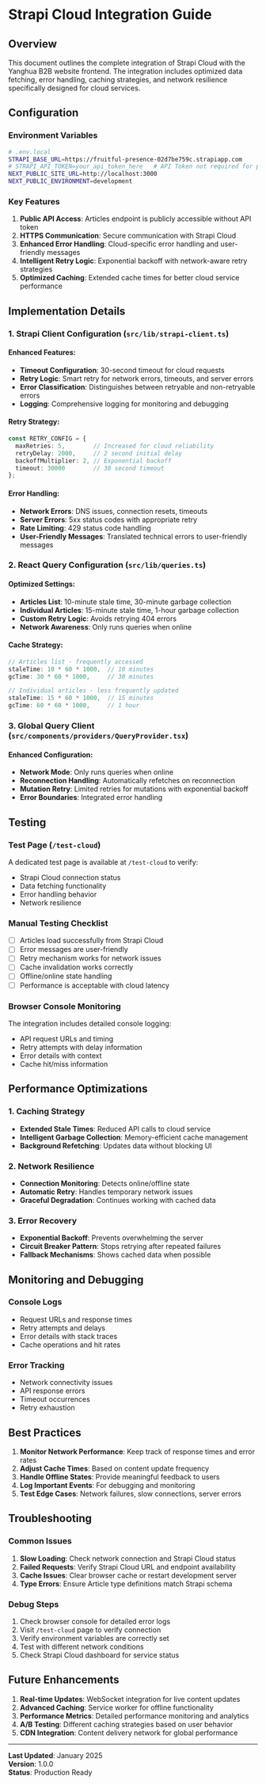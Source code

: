 # Strapi Cloud Integration Guide

## Overview

This document outlines the complete integration of Strapi Cloud with the Yanghua B2B website frontend. The integration includes optimized data fetching, error handling, caching strategies, and network resilience specifically designed for cloud services.

## Configuration

### Environment Variables

```bash
# .env.local
STRAPI_BASE_URL=https://fruitful-presence-02d7be759c.strapiapp.com
# STRAPI_API_TOKEN=your_api_token_here   # API Token not required for public articles endpoint
NEXT_PUBLIC_SITE_URL=http://localhost:3000
NEXT_PUBLIC_ENVIRONMENT=development
```

### Key Features

1. **Public API Access**: Articles endpoint is publicly accessible without API token
2. **HTTPS Communication**: Secure communication with Strapi Cloud
3. **Enhanced Error Handling**: Cloud-specific error handling and user-friendly messages
4. **Intelligent Retry Logic**: Exponential backoff with network-aware retry strategies
5. **Optimized Caching**: Extended cache times for better cloud service performance

## Implementation Details

### 1. Strapi Client Configuration (`src/lib/strapi-client.ts`)

#### Enhanced Features:
- **Timeout Configuration**: 30-second timeout for cloud requests
- **Retry Logic**: Smart retry for network errors, timeouts, and server errors
- **Error Classification**: Distinguishes between retryable and non-retryable errors
- **Logging**: Comprehensive logging for monitoring and debugging

#### Retry Strategy:
```typescript
const RETRY_CONFIG = {
  maxRetries: 5,        // Increased for cloud reliability
  retryDelay: 2000,     // 2 second initial delay
  backoffMultiplier: 2, // Exponential backoff
  timeout: 30000        // 30 second timeout
};
```

#### Error Handling:
- **Network Errors**: DNS issues, connection resets, timeouts
- **Server Errors**: 5xx status codes with appropriate retry
- **Rate Limiting**: 429 status code handling
- **User-Friendly Messages**: Translated technical errors to user-friendly messages

### 2. React Query Configuration (`src/lib/queries.ts`)

#### Optimized Settings:
- **Articles List**: 10-minute stale time, 30-minute garbage collection
- **Individual Articles**: 15-minute stale time, 1-hour garbage collection
- **Custom Retry Logic**: Avoids retrying 404 errors
- **Network Awareness**: Only runs queries when online

#### Cache Strategy:
```typescript
// Articles list - frequently accessed
staleTime: 10 * 60 * 1000,  // 10 minutes
gcTime: 30 * 60 * 1000,     // 30 minutes

// Individual articles - less frequently updated
staleTime: 15 * 60 * 1000,  // 15 minutes
gcTime: 60 * 60 * 1000,     // 1 hour
```

### 3. Global Query Client (`src/components/providers/QueryProvider.tsx`)

#### Enhanced Configuration:
- **Network Mode**: Only runs queries when online
- **Reconnection Handling**: Automatically refetches on reconnection
- **Mutation Retry**: Limited retries for mutations with exponential backoff
- **Error Boundaries**: Integrated error handling

## Testing

### Test Page (`/test-cloud`)

A dedicated test page is available at `/test-cloud` to verify:
- Strapi Cloud connection status
- Data fetching functionality
- Error handling behavior
- Network resilience

### Manual Testing Checklist

- [ ] Articles load successfully from Strapi Cloud
- [ ] Error messages are user-friendly
- [ ] Retry mechanism works for network issues
- [ ] Cache invalidation works correctly
- [ ] Offline/online state handling
- [ ] Performance is acceptable with cloud latency

### Browser Console Monitoring

The integration includes detailed console logging:
- API request URLs and timing
- Retry attempts with delay information
- Error details with context
- Cache hit/miss information

## Performance Optimizations

### 1. Caching Strategy
- **Extended Stale Times**: Reduced API calls to cloud service
- **Intelligent Garbage Collection**: Memory-efficient cache management
- **Background Refetching**: Updates data without blocking UI

### 2. Network Resilience
- **Connection Monitoring**: Detects online/offline state
- **Automatic Retry**: Handles temporary network issues
- **Graceful Degradation**: Continues working with cached data

### 3. Error Recovery
- **Exponential Backoff**: Prevents overwhelming the server
- **Circuit Breaker Pattern**: Stops retrying after repeated failures
- **Fallback Mechanisms**: Shows cached data when possible

## Monitoring and Debugging

### Console Logs
- Request URLs and response times
- Retry attempts and delays
- Error details with stack traces
- Cache operations and hit rates

### Error Tracking
- Network connectivity issues
- API response errors
- Timeout occurrences
- Retry exhaustion

## Best Practices

1. **Monitor Network Performance**: Keep track of response times and error rates
2. **Adjust Cache Times**: Based on content update frequency
3. **Handle Offline States**: Provide meaningful feedback to users
4. **Log Important Events**: For debugging and monitoring
5. **Test Edge Cases**: Network failures, slow connections, server errors

## Troubleshooting

### Common Issues

1. **Slow Loading**: Check network connection and Strapi Cloud status
2. **Failed Requests**: Verify Strapi Cloud URL and endpoint availability
3. **Cache Issues**: Clear browser cache or restart development server
4. **Type Errors**: Ensure Article type definitions match Strapi schema

### Debug Steps

1. Check browser console for detailed error logs
2. Visit `/test-cloud` page to verify connection
3. Verify environment variables are correctly set
4. Test with different network conditions
5. Check Strapi Cloud dashboard for service status

## Future Enhancements

1. **Real-time Updates**: WebSocket integration for live content updates
2. **Advanced Caching**: Service worker for offline functionality
3. **Performance Metrics**: Detailed performance monitoring and analytics
4. **A/B Testing**: Different caching strategies based on user behavior
5. **CDN Integration**: Content delivery network for global performance

---

**Last Updated**: January 2025  
**Version**: 1.0.0  
**Status**: Production Ready